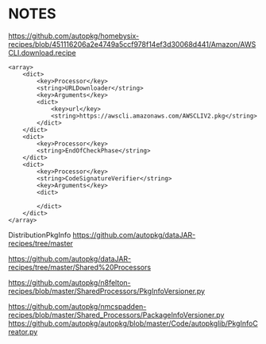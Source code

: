 # NOTES


https://github.com/autopkg/homebysix-recipes/blob/451116206a2e4749a5ccf978f14ef3d30068d441/Amazon/AWSCLI.download.recipe

	<array>
		<dict>
			<key>Processor</key>
			<string>URLDownloader</string>
			<key>Arguments</key>
			<dict>
				<key>url</key>
				<string>https://awscli.amazonaws.com/AWSCLIV2.pkg</string>
			</dict>
		</dict>
		<dict>
			<key>Processor</key>
			<string>EndOfCheckPhase</string>
		</dict>
		<dict>
			<key>Processor</key>
			<string>CodeSignatureVerifier</string>
			<key>Arguments</key>
			<dict>

			</dict>
		</dict>
	</array>


DistributionPkgInfo
https://github.com/autopkg/dataJAR-recipes/tree/master

https://github.com/autopkg/dataJAR-recipes/tree/master/Shared%20Processors

https://github.com/autopkg/n8felton-recipes/blob/master/SharedProcessors/PkgInfoVersioner.py

https://github.com/autopkg/nmcspadden-recipes/blob/master/Shared_Processors/PackageInfoVersioner.py
https://github.com/autopkg/autopkg/blob/master/Code/autopkglib/PkgInfoCreator.py
